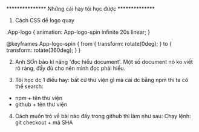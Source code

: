 *************** Những cái hay tôi học được **************

1. Cách CSS để logo quay

  .App-logo {
    animation: App-logo-spin infinite 20s linear;
  }

  @keyframes App-logo-spin {
  from {
    transform: rotate(0deg);
  }
  to {
    transform: rotate(360deg);
  }
}


2. Anh SƠn bảo kĩ năng 'đọc hiểu document'. Một số document nó ko viết rõ ràng, đầy đủ cho nên mình đọc phải hiểu.

3. Tôi học dc 1 điều hay: bất cứ thư viện gì mà cài dc bằng npm thì ta có thể search:

- npm + tên thư viện
- github + tên thư viện


4. Cách muốn trỏ về bài nào đấy trong github thì làm như sau:
    Chạy lệnh: git checkout + mã SHA


